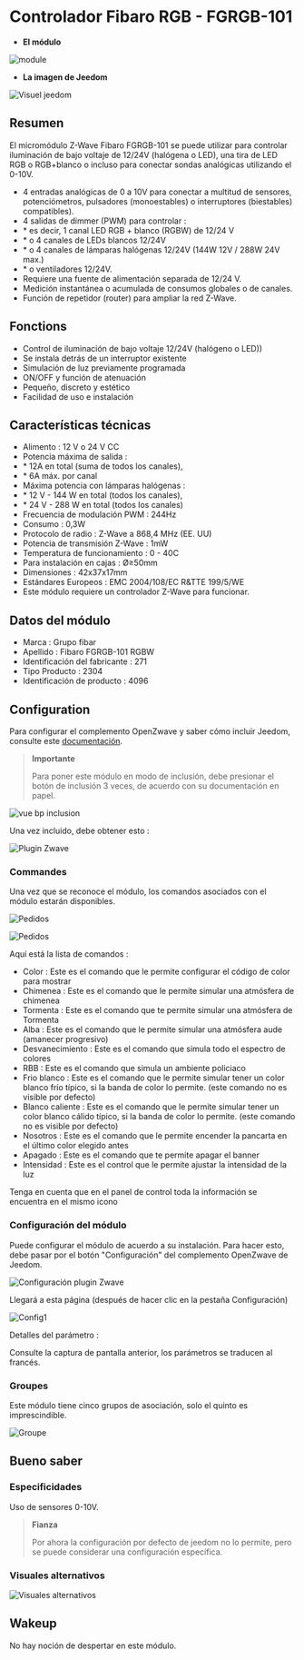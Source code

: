 # Controlador Fibaro RGB - FGRGB-101

-   **El módulo**

![module](images/fibaro.fgrgb101/module.jpg)

-   **La imagen de Jeedom**

![Visuel jeedom](images/fibaro.fgrgb101/Visuel_jeedom.png)

## Resumen

El micromódulo Z-Wave Fibaro FGRGB-101 se puede utilizar para controlar iluminación de bajo voltaje de 12/24V (halógena o LED), una tira de LED RGB o RGB+blanco o incluso para conectar sondas analógicas utilizando el 0-10V.

-   4 entradas analógicas de 0 a 10V para conectar a multitud de sensores, potenciómetros, pulsadores (monoestables) o interruptores (biestables) compatibles).
-   4 salidas de dimmer (PWM) para controlar :
-   \* es decir, 1 canal LED RGB + blanco (RGBW) de 12/24 V
-   \* o 4 canales de LEDs blancos 12/24V
-   \* o 4 canales de lámparas halógenas 12/24V (144W 12V / 288W 24V max.)
-   \* o ventiladores 12/24V.
-   Requiere una fuente de alimentación separada de 12/24 V.
-   Medición instantánea o acumulada de consumos globales o de canales.
-   Función de repetidor (router) para ampliar la red Z-Wave.

## Fonctions

-   Control de iluminación de bajo voltaje 12/24V (halógeno o LED))
-   Se instala detrás de un interruptor existente
-   Simulación de luz previamente programada
-   ON/OFF y función de atenuación
-   Pequeño, discreto y estético
-   Facilidad de uso e instalación

## Características técnicas

-   Alimento : 12 V o 24 V CC
-   Potencia máxima de salida :
-   \* 12A en total (suma de todos los canales),
-   \* 6A máx. por canal
-   Máxima potencia con lámparas halógenas :
-   \* 12 V - 144 W en total (todos los canales),
-   \* 24 V - 288 W en total (todos los canales)
-   Frecuencia de modulación PWM : 244Hz
-   Consumo : 0,3W
-   Protocolo de radio : Z-Wave a 868,4 MHz (EE. UU)
-   Potencia de transmisión Z-Wave : 1mW
-   Temperatura de funcionamiento : 0 - 40C
-   Para instalación en cajas : Ø≥50mm
-   Dimensiones : 42x37x17mm
-   Estándares Europeos : EMC 2004/108/EC R&TTE 199/5/WE
-   Este módulo requiere un controlador Z-Wave para funcionar.

## Datos del módulo

-   Marca : Grupo fibar
-   Apellido : Fibaro FGRGB-101 RGBW
-   Identificación del fabricante : 271
-   Tipo Producto : 2304
-   Identificación de producto : 4096

## Configuration

Para configurar el complemento OpenZwave y saber cómo incluir Jeedom, consulte este [documentación](https://doc.jeedom.com/es_ES/plugins/automation%20protocol/openzwave/).

> **Importante**
>
> Para poner este módulo en modo de inclusión, debe presionar el botón de inclusión 3 veces, de acuerdo con su documentación en papel.

![vue bp inclusion](images/fibaro.fgrgb101/vue_bp_inclusion.png)

Una vez incluido, debe obtener esto :

![Plugin Zwave](images/fibaro.fgrgb101/configuration.png)

### Commandes

Una vez que se reconoce el módulo, los comandos asociados con el módulo estarán disponibles.

![Pedidos](images/fibaro.fgrgb101/commande_1.png)

![Pedidos](images/fibaro.fgrgb101/commande_2.png)

Aquí está la lista de comandos :

-   Color : Este es el comando que le permite configurar el código de color para mostrar
-   Chimenea : Este es el comando que le permite simular una atmósfera de chimenea
-   Tormenta : Este es el comando que te permite simular una atmósfera de Tormenta
-   Alba : Este es el comando que le permite simular una atmósfera aude (amanecer progresivo)
-   Desvanecimiento : Este es el comando que simula todo el espectro de colores
-   RBB : Este es el comando que simula un ambiente policiaco
-   Frio blanco : Este es el comando que le permite simular tener un color blanco frío típico, si la banda de color lo permite. (este comando no es visible por defecto)
-   Blanco caliente : Este es el comando que le permite simular tener un color blanco cálido típico, si la banda de color lo permite. (este comando no es visible por defecto)
-   Nosotros : Este es el comando que le permite encender la pancarta en el último color elegido antes
-   Apagado : Este es el comando que te permite apagar el banner
-   Intensidad : Este es el control que le permite ajustar la intensidad de la luz

Tenga en cuenta que en el panel de control toda la información se encuentra en el mismo icono

### Configuración del módulo

Puede configurar el módulo de acuerdo a su instalación. Para hacer esto, debe pasar por el botón "Configuración" del complemento OpenZwave de Jeedom.

![Configuración plugin Zwave](images/plugin/bouton_configuration.jpg)

Llegará a esta página (después de hacer clic en la pestaña Configuración)

![Config1](images/fibaro.fgrgb101/parametres.png)

Detalles del parámetro :

Consulte la captura de pantalla anterior, los parámetros se traducen al francés.

### Groupes

Este módulo tiene cinco grupos de asociación, solo el quinto es imprescindible.

![Groupe](images/fibaro.fgrgb101/groupes.png)

## Bueno saber

### Especificidades

Uso de sensores 0-10V.

> **Fianza**
>
> Por ahora la configuración por defecto de jeedom no lo permite, pero se puede considerar una configuración específica.

### Visuales alternativos

![Visuales alternativos](images/fibaro.fgrgb101/Visuel_alternatif.png)

## Wakeup

No hay noción de despertar en este módulo.
